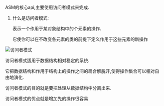 ASM的核心api,主要使用访问者模式来完成.

1. 什么是访问者模式:
    
    表示一个作用于某对象结构中的个元素的操作.
    
    它使你可以在不改变各元素的类的前提下定义作用于这些元素的新操作
    
![访问者模式](http://www.plantuml.com/plantuml/svg/lLJFQnD15BxFNp7qbD8ca1pt84sAr_GWU1JYEa8atGsx4oyYn6wZ5ZGhfAKXIb1AG1Ht4rJS9AJ-CpEpc__2jvrXCPDGUiefR-PzxyTytvSzS6dDeQtZ1aA7ZJgnQ3v_xs7ThLFRGSYoAS7KRcBxAJvw_8oOz05rMYPjESH8l8KO3bXqpGCl7fpoZXV_-bpWViZc8-5_ODSVMTHcqRVbzpwVd012T4VSlu8ixxnAWYW9_YulWwJTaS5A5_JVCjfSf9q1SRz1ZW4BHMQZvhfOhVy2xTr4XxPbEeGI1IlZNDt21jQlTpV3AvlXbLtqSfKVDTLWqIm9HpoS9fClyRmdXgSi-g5Lfso4lkGddipvrLZqk_9uqqRqthF5fu9wK3PRZIXkuMKR1vUsHUaEx_nXYrvcaNqU3EFkEEKC23kVf5rjoHfGgTYIMNcG-3Yu53yl007KBhsl_Eth_QJz3jHHYRCt8lZDffxeXw0NdvspMJUJJ2e8nI3G3gwvk5f2EX-5GdfRBM48T94GKj6ZV7ujUKkkj6ehHOx1Wm6RdacFb4sJc4tb4k36Wp-Lp6ICWGkvVo8knfc9L2EGC2rlKj30UAuy2wFX1_XNM5t8MulsZfh4gK5OpgrR9nFtRYqgkJKJo4-2Se1i8HykHIaYVLdG0cwhHGo1lWL2AWBYzRhDALM63eZr1BwI_m00)    
    

访问者模式适用于数据结构相对稳定的系统.

它把数据结构和作用于结构上的操作之间的耦合解脱开,使得操作集合可以相对自由地演化.

访问者模式的目的就是要把处理从数据结构中分离出来.

访问者模式的优点就是增加先的操作很容易



